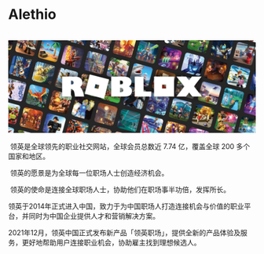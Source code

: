 # Alethio

​      ![](1.jpg)

​      领英是全球领先的职业社交网站，全球会员总数近 7.74 亿，覆盖全球 200 多个国家和地区。

​      领英的愿景是为全球每一位职场人士创造经济机会。 

​      领英的使命是连接全球职场人士，协助他们在职场事半功倍，发挥所长。

​      领英于2014年正式进入中国，致力于为中国职场人打造连接机会与价值的职业平台，并同时为中国企业提供人才和营销解决方案。

2021年12月，领英中国正式发布新产品「领英职场」，提供全新的产品体验及服务，更好地帮助用户连接职业机会，协助雇主找到理想候选人。
